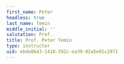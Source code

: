 ```yaml
---
first_name: Peter
headless: true
last_name: Temin
middle_initial: ''
salutation: Prof.
title: Prof. Peter Temin
type: instructor
uid: ebde8643-1410-392c-ea39-02a5e01c2971
---
```

